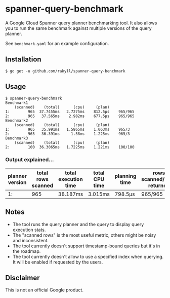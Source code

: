# spanner-query-benchmark

A Google Cloud Spanner query planner benchmarking tool.
It also allows you to run the same benchmark against
multiple versions of the query planner.

See `benchmark.yaml` for an example configuration.

## Installation

```
$ go get -u github.com/rakyll/spanner-query-benchmark
```

## Usage

```
$ spanner-query-benchmark
Benchmark1
    (scanned)    (total)      (cpu)     (plan)
1:        965  37.7455ms   2.7275ms    812.5µs    965/965
2:        965   37.565ms    2.982ms    677.5µs    965/965
Benchmark2
    (scanned)    (total)      (cpu)     (plan)
1:        965   35.991ms   1.5865ms    1.063ms    965/3
2:        965   36.391ms     1.58ms    1.225ms    965/3
Benchmark3
    (scanned)    (total)      (cpu)     (plan)
2:        100  36.3065ms   1.7225ms    1.221ms    100/100
```

### Output explained...

| planner version | total rows scanned | total execution time | total CPU time | planning time | rows scanned/rows returned |
|-|-|-|-|-|-|
| 1: | 965  | 38.187ms | 3.015ms | 798.5µs | 965/965 |

## Notes

* The tool runs the query planner and the query to
  display query execution stats.
* The "scanned rows" is the most useful metric, others might be
  noisy and inconsistent.
* The tool currently doesn't support timestamp-bound queries but it's in
  the roadmap.
* The tool currently doesn't allow to use a specified index when
  querying. It will be enabled if requested by the users.

## Disclaimer

This is not an official Google product.